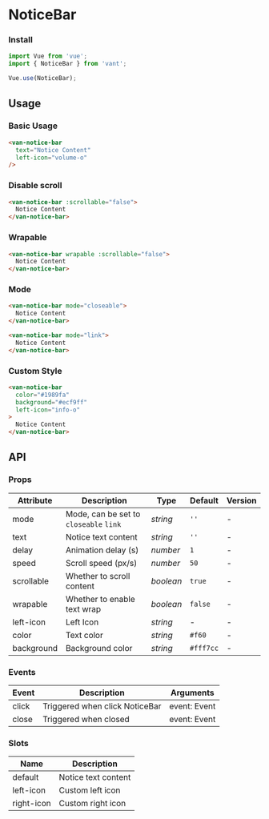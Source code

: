 # NoticeBar

### Install

``` javascript
import Vue from 'vue';
import { NoticeBar } from 'vant';

Vue.use(NoticeBar);
```

## Usage

### Basic Usage

```html
<van-notice-bar
  text="Notice Content"
  left-icon="volume-o"
/>
```

### Disable scroll

```html
<van-notice-bar :scrollable="false">
  Notice Content
</van-notice-bar>
```

### Wrapable

```html
<van-notice-bar wrapable :scrollable="false">
  Notice Content
</van-notice-bar>
```

### Mode

```html
<van-notice-bar mode="closeable">
  Notice Content
</van-notice-bar>

<van-notice-bar mode="link">
  Notice Content
</van-notice-bar>
```

### Custom Style

```html
<van-notice-bar
  color="#1989fa"
  background="#ecf9ff"
  left-icon="info-o"
>
  Notice Content
</van-notice-bar>
```

## API

### Props

| Attribute | Description | Type | Default | Version |
|------|------|------|------|------|
| mode | Mode, can be set to `closeable` `link` | *string* | `''` | - |
| text | Notice text content | *string* | `''` | - | - |
| delay | Animation delay (s) | *number* | `1` | - |
| speed | Scroll speed (px/s) | *number* | `50` | - |
| scrollable | Whether to scroll content | *boolean* | `true` | - |
| wrapable | Whether to enable text wrap | *boolean* | `false` | - | - |
| left-icon | Left Icon | *string* | - | - |
| color | Text color | *string* | `#f60` | - |
| background | Background color | *string* | `#fff7cc` | - |

### Events

| Event | Description | Arguments |
|------|------|------|
| click | Triggered when click NoticeBar | event: Event |
| close | Triggered when closed | event: Event |

### Slots

| Name | Description |
|------|------|
| default | Notice text content |
| left-icon | Custom left icon |
| right-icon | Custom right icon |
